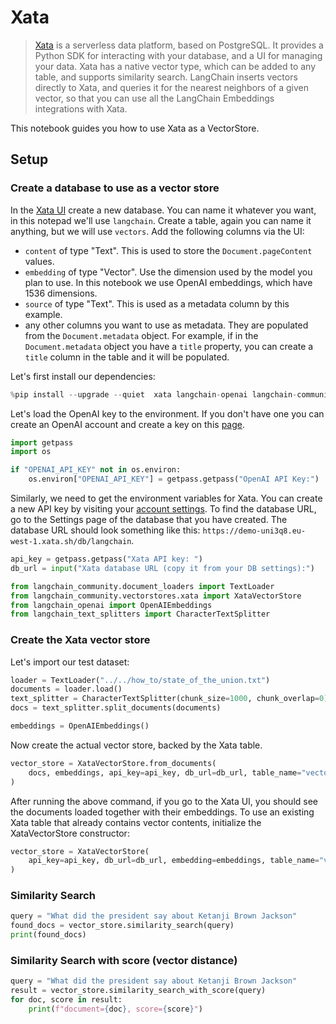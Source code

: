 # Xata

> [Xata](https://xata.io) is a serverless data platform, based on PostgreSQL. It provides a Python SDK for interacting with your database, and a UI for managing your data.
> Xata has a native vector type, which can be added to any table, and supports similarity search. LangChain inserts vectors directly to Xata, and queries it for the nearest neighbors of a given vector, so that you can use all the LangChain Embeddings integrations with Xata.

This notebook guides you how to use Xata as a VectorStore.

## Setup

### Create a database to use as a vector store

In the [Xata UI](https://app.xata.io) create a new database. You can name it whatever you want, in this notepad we'll use `langchain`.
Create a table, again you can name it anything, but we will use `vectors`. Add the following columns via the UI:

* `content` of type "Text". This is used to store the `Document.pageContent` values.
* `embedding` of type "Vector". Use the dimension used by the model you plan to use. In this notebook we use OpenAI embeddings, which have 1536 dimensions.
* `source` of type "Text". This is used as a metadata column by this example.
* any other columns you want to use as metadata. They are populated from the `Document.metadata` object. For example, if in the `Document.metadata` object you have a `title` property, you can create a `title` column in the table and it will be populated.


Let's first install our dependencies:


```python
%pip install --upgrade --quiet  xata langchain-openai langchain-community tiktoken langchain
```

Let's load the OpenAI key to the environment. If you don't have one you can create an OpenAI account and create a key on this [page](https://platform.openai.com/account/api-keys).


```python
import getpass
import os

if "OPENAI_API_KEY" not in os.environ:
    os.environ["OPENAI_API_KEY"] = getpass.getpass("OpenAI API Key:")
```

Similarly, we need to get the environment variables for Xata. You can create a new API key by visiting your [account settings](https://app.xata.io/settings). To find the database URL, go to the Settings page of the database that you have created. The database URL should look something like this: `https://demo-uni3q8.eu-west-1.xata.sh/db/langchain`.


```python
api_key = getpass.getpass("Xata API key: ")
db_url = input("Xata database URL (copy it from your DB settings):")
```


```python
from langchain_community.document_loaders import TextLoader
from langchain_community.vectorstores.xata import XataVectorStore
from langchain_openai import OpenAIEmbeddings
from langchain_text_splitters import CharacterTextSplitter
```

### Create the Xata vector store
Let's import our test dataset:


```python
loader = TextLoader("../../how_to/state_of_the_union.txt")
documents = loader.load()
text_splitter = CharacterTextSplitter(chunk_size=1000, chunk_overlap=0)
docs = text_splitter.split_documents(documents)

embeddings = OpenAIEmbeddings()
```

Now create the actual vector store, backed by the Xata table.


```python
vector_store = XataVectorStore.from_documents(
    docs, embeddings, api_key=api_key, db_url=db_url, table_name="vectors"
)
```

After running the above command, if you go to the Xata UI, you should see the documents loaded together with their embeddings.
To use an existing Xata table that already contains vector contents, initialize the XataVectorStore constructor:


```python
vector_store = XataVectorStore(
    api_key=api_key, db_url=db_url, embedding=embeddings, table_name="vectors"
)
```

### Similarity Search


```python
query = "What did the president say about Ketanji Brown Jackson"
found_docs = vector_store.similarity_search(query)
print(found_docs)
```

### Similarity Search with score (vector distance)


```python
query = "What did the president say about Ketanji Brown Jackson"
result = vector_store.similarity_search_with_score(query)
for doc, score in result:
    print(f"document={doc}, score={score}")
```
